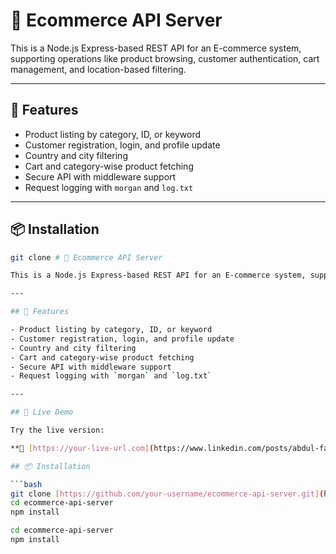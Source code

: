 # 🛒 Ecommerce API Server

This is a Node.js Express-based REST API for an E-commerce system, supporting operations like product browsing, customer authentication, cart management, and location-based filtering.

---

## 🚀 Features

- Product listing by category, ID, or keyword
- Customer registration, login, and profile update
- Country and city filtering
- Cart and category-wise product fetching
- Secure API with middleware support
- Request logging with `morgan` and `log.txt`

---

## 📦 Installation

```bash
git clone # 🛒 Ecommerce API Server

This is a Node.js Express-based REST API for an E-commerce system, supporting operations like product browsing, customer authentication, cart management, and location-based filtering.

---

## 🚀 Features

- Product listing by category, ID, or keyword
- Customer registration, login, and profile update
- Country and city filtering
- Cart and category-wise product fetching
- Secure API with middleware support
- Request logging with `morgan` and `log.txt`

---

## 🚀 Live Demo

Try the live version:

**🔗 [https://your-live-url.com](https://www.linkedin.com/posts/abdul-fatah-chandio-1b7112322_backenddevelopment-nodejs-expressjs-activity-7320411250511769600-I4a1?utm_source=share&utm_medium=member_desktop&rcm=ACoAAFGHy5sBLzkpiTr8rPeSUXi0ppCMa92e4WE)**  

## 📦 Installation

```bash
git clone [https://github.com/your-username/ecommerce-api-server.git](https://github.com/AbdulFatahChandio/E-Commerce-BackEnd-Aptech)
cd ecommerce-api-server
npm install

cd ecommerce-api-server
npm install
